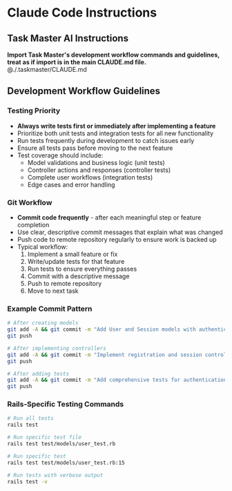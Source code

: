 # Claude Code Instructions

## Task Master AI Instructions
**Import Task Master's development workflow commands and guidelines, treat as if import is in the main CLAUDE.md file.**
@./.taskmaster/CLAUDE.md

## Development Workflow Guidelines

### Testing Priority
- **Always write tests first or immediately after implementing a feature**
- Prioritize both unit tests and integration tests for all new functionality
- Run tests frequently during development to catch issues early
- Ensure all tests pass before moving to the next feature
- Test coverage should include:
  - Model validations and business logic (unit tests)
  - Controller actions and responses (controller tests)
  - Complete user workflows (integration tests)
  - Edge cases and error handling

### Git Workflow
- **Commit code frequently** - after each meaningful step or feature completion
- Use clear, descriptive commit messages that explain what was changed
- Push code to remote repository regularly to ensure work is backed up
- Typical workflow:
  1. Implement a small feature or fix
  2. Write/update tests for that feature
  3. Run tests to ensure everything passes
  4. Commit with a descriptive message
  5. Push to remote repository
  6. Move to next task

### Example Commit Pattern
```bash
# After creating models
git add -A && git commit -m "Add User and Session models with authentication"
git push

# After implementing controllers
git add -A && git commit -m "Implement registration and session controllers"
git push

# After adding tests
git add -A && git commit -m "Add comprehensive tests for authentication flow"
git push
```

### Rails-Specific Testing Commands
```bash
# Run all tests
rails test

# Run specific test file
rails test test/models/user_test.rb

# Run specific test
rails test test/models/user_test.rb:15

# Run tests with verbose output
rails test -v
```
